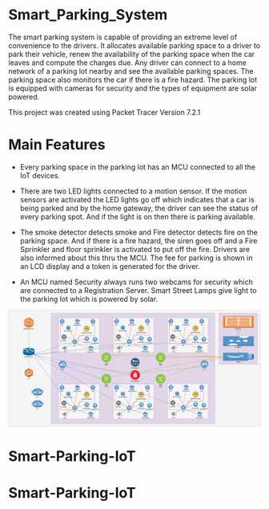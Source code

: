 # Smart_Parking_System
The smart parking system is capable of providing an extreme level of convenience to the drivers. 
It allocates available parking space to a driver to park their vehicle, renew the availability of the parking space when 
the car leaves and compute the charges due. Any driver can connect to a home network of a parking lot nearby and see the 
available parking spaces. The parking space also monitors the car if there is a fire hazard. The parking lot is equipped 
with cameras for security and the types of equipment are solar powered.

This project was created using Packet Tracer Version 7.2.1

# Main Features

- Every parking space in the parking lot has an MCU connected to all the IoT devices. 

- There are two LED lights connected to a motion sensor. If the motion sensors are activated the LED lights go off which indicates that a car is being parked and by the home gateway, the driver can see the status of every parking spot. And if the light is on then there is parking available. 

- The smoke detector detects smoke and Fire detector detects fire on the parking space. And if there is a fire hazard, the siren goes off and a Fire Sprinkler and floor sprinkler is activated to put off the fire. Drivers are also informed about this thru the MCU. The fee for parking is shown in an LCD display and a token is generated for the driver.

- An MCU named Security always runs two webcams for security which are connected to a Registration Server. Smart Street Lamps give light to the parking lot which is powered by solar.

![alt text](https://github.com/iamneaz/Smart_Parking_System/blob/master/smart_parking.png)
# Smart-Parking-IoT
# Smart-Parking-IoT

